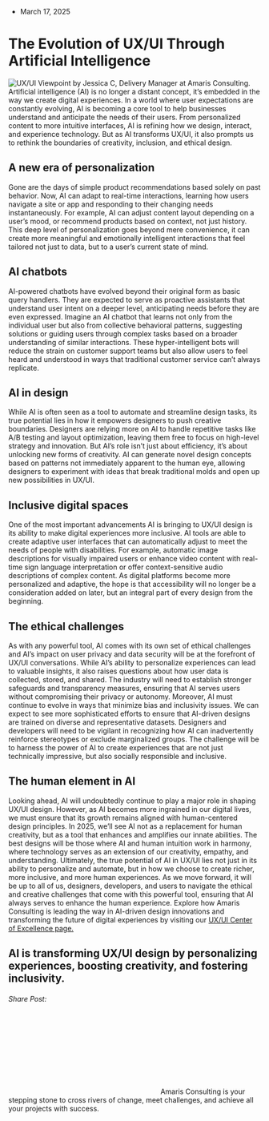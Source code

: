 * March 17, 2025


# The Evolution of UX/UI Through Artificial Intelligence
![UX/UI](https://amaris.com/wp-content/uploads/2025/03/AdobeStock_1017749941-1024x574.avif)
Viewpoint by Jessica C, Delivery Manager at Amaris Consulting.
Artificial intelligence (AI) is no longer a distant concept, it’s embedded in the way we create digital experiences. In a world where user expectations are constantly evolving, AI is becoming a core tool to help businesses understand and anticipate the needs of their users. From personalized content to more intuitive interfaces, AI is refining how we design, interact, and experience technology. But as AI transforms UX/UI, it also prompts us to rethink the boundaries of creativity, inclusion, and ethical design.
## **A new era of personalization**
Gone are the days of simple product recommendations based solely on past behavior. Now, AI can adapt to real-time interactions, learning how users navigate a site or app and responding to their changing needs instantaneously. For example, AI can adjust content layout depending on a user’s mood, or recommend products based on context, not just history. This deep level of personalization goes beyond mere convenience, it can create more meaningful and emotionally intelligent interactions that feel tailored not just to data, but to a user’s current state of mind.
## **AI chatbots**
AI-powered chatbots have evolved beyond their original form as basic query handlers. They are expected to serve as proactive assistants that understand user intent on a deeper level, anticipating needs before they are even expressed. Imagine an AI chatbot that learns not only from the individual user but also from collective behavioral patterns, suggesting solutions or guiding users through complex tasks based on a broader understanding of similar interactions. These hyper-intelligent bots will reduce the strain on customer support teams but also allow users to feel heard and understood in ways that traditional customer service can’t always replicate.
## **AI in design**
While AI is often seen as a tool to automate and streamline design tasks, its true potential lies in how it empowers designers to push creative boundaries. Designers are relying more on AI to handle repetitive tasks like A/B testing and layout optimization, leaving them free to focus on high-level strategy and innovation. But AI’s role isn’t just about efficiency, it’s about unlocking new forms of creativity. AI can generate novel design concepts based on patterns not immediately apparent to the human eye, allowing designers to experiment with ideas that break traditional molds and open up new possibilities in UX/UI.
## **Inclusive digital spaces**
One of the most important advancements AI is bringing to UX/UI design is its ability to make digital experiences more inclusive. AI tools are able to create adaptive user interfaces that can automatically adjust to meet the needs of people with disabilities. For example, automatic image descriptions for visually impaired users or enhance video content with real-time sign language interpretation or offer context-sensitive audio descriptions of complex content. As digital platforms become more personalized and adaptive, the hope is that accessibility will no longer be a consideration added on later, but an integral part of every design from the beginning.
## **The ethical challenges**
As with any powerful tool, AI comes with its own set of ethical challenges and AI’s impact on user privacy and data security will be at the forefront of UX/UI conversations. While AI’s ability to personalize experiences can lead to valuable insights, it also raises questions about how user data is collected, stored, and shared. The industry will need to establish stronger safeguards and transparency measures, ensuring that AI serves users without compromising their privacy or autonomy.
Moreover, AI must continue to evolve in ways that minimize bias and inclusivity issues. We can expect to see more sophisticated efforts to ensure that AI-driven designs are trained on diverse and representative datasets. Designers and developers will need to be vigilant in recognizing how AI can inadvertently reinforce stereotypes or exclude marginalized groups. The challenge will be to harness the power of AI to create experiences that are not just technically impressive, but also socially responsible and inclusive.
## **The human element in AI**
Looking ahead, AI will undoubtedly continue to play a major role in shaping UX/UI design. However, as AI becomes more ingrained in our digital lives, we must ensure that its growth remains aligned with human-centered design principles. In 2025, we’ll see AI not as a replacement for human creativity, but as a tool that enhances and amplifies our innate abilities. The best designs will be those where AI and human intuition work in harmony, where technology serves as an extension of our creativity, empathy, and understanding.
Ultimately, the true potential of AI in UX/UI lies not just in its ability to personalize and automate, but in how we choose to create richer, more inclusive, and more human experiences. As we move forward, it will be up to all of us, designers, developers, and users to navigate the ethical and creative challenges that come with this powerful tool, ensuring that AI always serves to enhance the human experience.
Explore how Amaris Consulting is leading the way in AI-driven design innovations and transforming the future of digital experiences by visiting our [UX/UI Center of Excellence page](https://amaris.com/center-of-excellence/ux-ui/)[.](https://amaris.com/center-of-excellence/ux-ui/)
## AI is transforming UX/UI design by personalizing experiences, boosting creativity, and fostering inclusivity.
###### Share Post:
![Amaris Logo](data:image/svg+xml,%3Csvg%20xmlns='http://www.w3.org/2000/svg'%20viewBox='0%200%200%200'%3E%3C/svg%3E)
Amaris Consulting is your stepping stone to cross rivers of change, meet challenges, and achieve all your projects with success.
